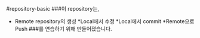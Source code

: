 #repository-basic
###이 repository는,
* Remote repository의 생성
*Local에서 수정
*Local에서  commit
*Remote으로 Push
###를 연습하기 위해 만들어졌습니다.

